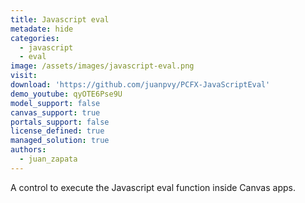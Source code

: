 ```yaml
---
title: Javascript eval
metadate: hide
categories:
  - javascript
  - eval
image: /assets/images/javascript-eval.png
visit: 
download: 'https://github.com/juanpvy/PCFX-JavaScriptEval'
demo_youtube: qyOTE6Pse9U
model_support: false
canvas_support: true
portals_support: false
license_defined: true
managed_solution: true
authors:
  - juan_zapata
---
```

A control to execute the Javascript eval function inside Canvas apps.
